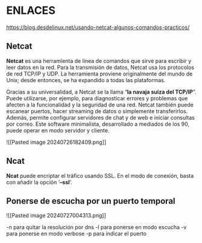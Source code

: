 
# ENLACES
https://blog.desdelinux.net/usando-netcat-algunos-comandos-practicos/



## Netcat
**Netcat** es una herramienta de línea de comandos que sirve para escribir y leer datos en la red. Para la transmisión de datos, Netcat usa los protocolos de red TCP/IP y UDP. La herramienta proviene originalmente del mundo de Unix; desde entonces, se ha expandido a todas las plataformas.

Gracias a su universalidad, a Netcat se la llama “**la navaja suiza del TCP/IP**”. Puede utilizarse, por ejemplo, para diagnosticar errores y problemas que afecten a la funcionalidad y la seguridad de una red. Netcat también puede escanear puertos, hacer streaming de datos o simplemente transferirlos. Además, permite configurar servidores de chat y de web e iniciar consultas por correo. Este software minimalista, desarrollado a mediados de los 90, puede operar en modo servidor y cliente.

![[Pasted image 20240726182409.png]]

## Ncat
**Ncat** puede encriptar el tráfico usando SSL. En el modo de conexión, basta con añadir la opción ‘**–ssl**‘.


## Ponerse de escucha por un puerto temporal

![[Pasted image 20240727004313.png]]

-n para quitar la resolución por dns
-l para ponerse en modo escucha
-v para ponerse en modo verbose
-p para indicar el puerto